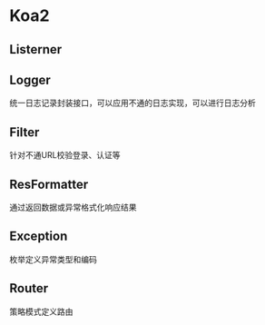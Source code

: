 # Koa2

## Listerner

## Logger

统一日志记录封装接口，可以应用不通的日志实现，可以进行日志分析

## Filter

针对不通URL校验登录、认证等

## ResFormatter

通过返回数据或异常格式化响应结果

## Exception

枚举定义异常类型和编码


## Router

策略模式定义路由

